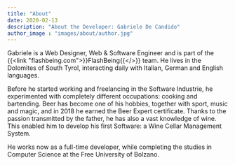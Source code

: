 ```yaml
---
title: "About"
date: 2020-02-13
description: "About the Developer: Gabriele De Candido"
author_image : "images/about/author.jpg"
---
```


Gabriele is a Web Designer, Web & Software Engineer and is part of the {{<link "flashbeing.com">}}FlashBeing{{</>}} team. He lives in the Dolomites of South Tyrol, interacting daily with Italian, German and English languages.

Before he started working and freelancing in the Software Industrie, he experimented with completely different occupations: cooking and bartending. Beer has become one of his hobbies, together with sport, music and magic, and in 2018 he earned the Beer Expert certificate. Thanks to the passion transmitted by the father, he has also a vast knowledge of wine. This enabled him to develop his first Software: a Wine Cellar Management System.

He works now as a full-time developer, while completing the studies in Computer Science at the Free University of Bolzano.